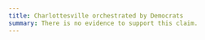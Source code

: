 ```yaml
---
title: Charlottesville orchestrated by Democrats
summary: There is no evidence to support this claim.
---
```

